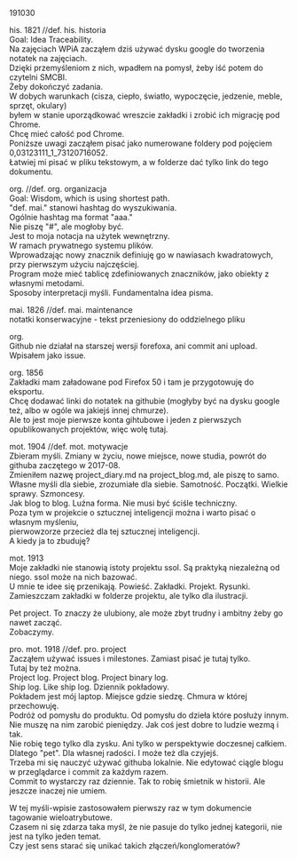 191030  
  
his. 1821      //def. his. historia  
Goal: Idea Traceability.    
Na zajęciach WPiA zacząłem dziś używać dysku google do tworzenia notatek na zajęciach.  
Dzięki przemyśleniom z nich, wpadłem na pomysł, żeby iść potem do czytelni SMCBI.  
Żeby dokończyć zadania.   
W dobych warunkach (cisza, ciepło, światło, wypoczęcie, jedzenie, meble, sprzęt, okulary)  
byłem w stanie uporządkować wreszcie zakładki i zrobić ich migrację pod Chrome.  
Chcę mieć całość pod Chrome.  
Poniższe uwagi zacząłem pisać jako numerowane foldery pod pojęciem 0,03123111_1_73120716052.  
Łatwiej mi pisać w pliku tekstowym, a w folderze dać tylko link do tego dokumentu.  
  
org.        //def. org. organizacja  
Goal: Wisdom, which is using shortest path.  
"def. mai." stanowi hashtag do wyszukiwania.   
Ogólnie hashtag ma format "aaa."   
Nie piszę "#", ale mogłoby być.   
Jest to moja notacja na użytek wewnętrzny.   
W ramach prywatnego systemu plików.  
Wprowadzając nowy znacznik definiuję go w nawiasach kwadratowych, przy pierwszym użyciu najczęściej.  
Program może mieć tablicę zdefiniowanych znaczników, jako obiekty z własnymi metodami.  
Sposoby interpretacji myśli. Fundamentalna idea pisma.  
  
mai. 1826    //def. mai. maintenance    
notatki konserwacyjne  - tekst przeniesiony do oddzielnego pliku

org.  
Github nie działał na starszej wersji forefoxa, ani commit ani upload.    
Wpisałem jako issue.      

org. 1856  
Zakładki mam załadowane pod Firefox 50 i tam je przygotowuję do eksportu.  
Chcę dodawać linki do notatek na githubie (mogłyby być na dysku google też, albo w ogóle wa jakiejś innej chmurze).  
Ale to jest moje pierwsze konta gihtubowe i jeden z pierwszych opublikowanych projektów, więc wolę tutaj.  

mot. 1904  //def. mot. motywacje  
Zbieram myśli. Zmiany w życiu, nowe miejsce, nowe studia, powrót do githuba zaczętego w 2017-08.  
Zmieniłem nazwę project_diary.md na project_blog.md, ale piszę to samo.  
Własne myśli dla siebie, zrozumiałe dla siebie. Samotność. Początki. Wielkie sprawy. Szmoncesy.  
Jak blog to blog. Luźna forma. Nie musi być ściśle techniczny.  
Poza tym w projekcie o sztucznej inteligencji można i warto pisać o własnym myśleniu,  
pierwowzorze przecież dla tej sztucznej inteligencji.  
A kiedy ja to zbuduję?     

mot. 1913  
Moje zakładki nie stanowią istoty projektu ssol. Są praktyką niezależną od niego. ssol może na nich bazować.   
U mnie te idee się przenikają. Powieść. Zakładki. Projekt. Rysunki.    
Zamieszczam zakładki w folderze projektu, ale tylko dla ilustracji.    

Pet project. To znaczy że ulubiony, ale może zbyt trudny i ambitny żeby go nawet zacząć.  
Zobaczymy.   

pro. mot. 1918 //def. pro. project  
Zacząłem używać issues i milestones. Zamiast pisać je tutaj tylko.  
Tutaj by też można.   
Project log. Project blog. Project binary log.  
Ship log. Like ship log. Dziennik pokładowy.   
Pokładem jest mój laptop. Miejsce gdzie siedzę. Chmura w której przechowuję.   
Podróż od pomysłu do produktu. Od pomysłu do dzieła które posłuży innym.  
Nie muszę na nim zarobić pieniędzy. Jak coś jest dobre to ludzie wezmą i tak.  
Nie robię tego tylko dla zysku. Ani tylko w perspektywie doczesnej całkiem.   
Dlatego "pet". Dla własnej radości. I może też dla czyjejś.  
Trzeba mi się nauczyć używać githuba lokalnie. Nie edytować ciągle blogu w przeglądarce i commit za każdym razem.  
Commit to wystarczy raz dziennie. Tak to robię śmietnik w historii. Ale jeszcze inaczej nie umiem.  

W tej myśli-wpisie zastosowałem pierwszy raz w tym dokumencie tagowanie wieloatrybutowe.  
Czasem ni się zdarza taka myśl, że nie pasuje do tylko jednej kategorii, nie jest na tylko jeden temat.  
Czy jest sens starać się unikać takich złączeń/konglomeratów?  





